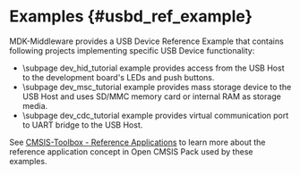 # Examples {#usbd_ref_example}

MDK-Middleware provides a USB Device Reference Example that contains following projects implementing specific USB Device functionality:

 - \subpage dev_hid_tutorial example provides access from the USB Host to the development board's LEDs and push buttons.
 - \subpage dev_msc_tutorial example provides mass storage device to the USB Host and uses SD/MMC memory card or internal RAM as storage media.
 - \subpage dev_cdc_tutorial example provides virtual communication port to UART bridge to the USB Host.

See [CMSIS-Toolbox - Reference Applications](https://github.com/Open-CMSIS-Pack/cmsis-toolbox/blob/main/docs/ReferenceApplications.md) to learn more about the reference application concept in Open CMSIS Pack used by these examples.
